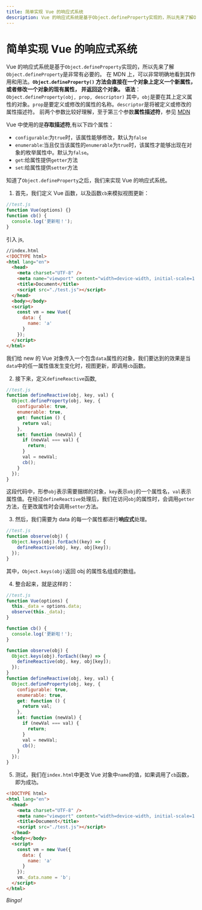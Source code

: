 ```yaml
---
title: 简单实现 Vue 的响应式系统
description: Vue 的响应式系统是基于Object.defineProperty实现的，所以先来了解Object.defineProperty是非常有必要的。
---
```


# 简单实现 Vue 的响应式系统

Vue 的响应式系统是基于`Object.defineProperty`实现的，所以先来了解`Object.defineProperty`是非常有必要的。
在 MDN 上，可以非常明确地看到其作用和用法。**`Object.defineProperty()` 方法会直接在一个对象上定义一个新属性，或者修改一个对象的现有属性， 并返回这个对象。**
**语法**：`Object.defineProperty(obj, prop, descriptor)`
其中，`obj`是要在其上定义属性的对象。`prop`是要定义或修改的属性的名称。`descriptor`是将被定义或修改的属性描述符。
前两个参数比较好理解，至于第三个参数**属性描述符**，参见 [MDN](https://developer.mozilla.org/zh-CN/docs/Web/JavaScript/Reference/Global_Objects/Object/defineProperty)

Vue 中使用的是**存取描述符**,有以下四个属性：

- `configurable`:为`true`时，该属性能够修改，默认为`false`
- `enumerable`:当且仅当该属性的`enumerable`为`true`时，该属性才能够出现在对象的枚举属性中。默认为`false`。
- `get`:给属性提供`getter`方法
- `set`:给属性提供`setter`方法

知道了`Object.defineProperty`之后，我们来实现 Vue 的响应式系统。

1. 首先，我们定义 Vue 函数，以及函数`cb`来模拟视图更新：

```js
//test.js
function Vue(options) {}
function cb() {
  console.log('更新啦！');
}
```

引入 js,

```html
//index.html
<!DOCTYPE html>
<html lang="en">
  <head>
    <meta charset="UTF-8" />
    <meta name="viewport" content="width=device-width, initial-scale=1.0" />
    <title>Document</title>
    <script src="./test.js"></script>
  </head>
  <body></body>
  <script>
    const vm = new Vue({
      data: {
        name: 'a'
      }
    });
  </script>
</html>
```

我们给 new 的 Vue 对象传入一个包含`data`属性的对象，我们要达到的效果是当`data`中的任一属性值发生变化时，视图更新，即调用`cb`函数。

2. 接下来，定义`defineReactive`函数,

```js
//test.js
function defineReactive(obj, key, val) {
  Object.defineProperty(obj, key, {
    configurable: true,
    enumerable: true,
    get: function () {
      return val;
    },
    set: function (newVal) {
      if (newVal === val) {
        return;
      }
      val = newVal;
      cb();
    }
  });
}
```

这段代码中，形参`obj`表示需要捆绑的对象，`key`表示`obj`的一个属性名，`val`表示属性值。在经过`defineReactive`处理后，我们在访问`obj`的属性时，会调用`getter`方法，在更改属性时会调用`setter`方法。

3. 然后，我们需要为 data 的每一个属性都进行**响应式**处理。

```js
//test.js
function observe(obj) {
  Object.keys(obj).forEach((key) => {
    defineReactive(obj, key, obj[key]);
  });
}
```

其中，`Object.keys(obj)`返回 obj 的属性名组成的数组。

4. 整合起来，就是这样的：

```js
//test.js
function Vue(options) {
  this._data = options.data;
  observe(this._data);
}

function cb() {
  console.log('更新啦！');
}

function observe(obj) {
  Object.keys(obj).forEach((key) => {
    defineReactive(obj, key, obj[key]);
  });
}
function defineReactive(obj, key, val) {
  Object.defineProperty(obj, key, {
    configurable: true,
    enumerable: true,
    get: function () {
      return val;
    },
    set: function (newVal) {
      if (newVal === val) {
        return;
      }
      val = newVal;
      cb();
    }
  });
}
```

5. 测试，我们在`index.html`中更改 Vue 对象中`name`的值，如果调用了`cb`函数，即为成功。

```html
<!DOCTYPE html>
<html lang="en">
  <head>
    <meta charset="UTF-8" />
    <meta name="viewport" content="width=device-width, initial-scale=1.0" />
    <title>Document</title>
    <script src="./test.js"></script>
  </head>
  <body></body>
  <script>
    const vm = new Vue({
      data: {
        name: 'a'
      }
    });
    vm._data.name = 'b';
  </script>
</html>
```

_Bingo!_
